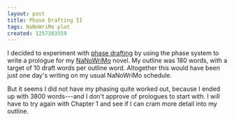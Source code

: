 ```yaml
---
layout: post
title: Phase Drafting II
tags: NaNoWriMo plot
created: 1257303559
---
```

I decided to experiment with [phase drafting](/node/693) by using the phase system to write a prologue for my [NaNoWriMo](http://www.nanowrimo.org/) novel.  My outline was 180 words, with a target of 10 draft words per outline word.  Altogether this would have been just one day's writing on my usual NaNoWriMo schedule.

But it seems I did not have my phasing quite worked out, because I ended up with 3800 words---and I don't approve of prologues to start with.  I will have to try again with Chapter 1 and see if I can cram more detail into my outline.
